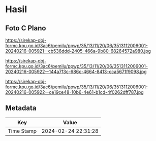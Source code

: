 # Hasil

## Foto C Plano

https://sirekap-obj-formc.kpu.go.id/3ac6/pemilu/ppwp/35/13/11/20/06/3513112006001-20240216-005921--cb536ddd-2405-466a-9b80-68264572a980.jpg

https://sirekap-obj-formc.kpu.go.id/3ac6/pemilu/ppwp/35/13/11/20/06/3513112006001-20240216-005922--144a7f3c-686c-4664-8413-cca5671f9098.jpg

https://sirekap-obj-formc.kpu.go.id/3ac6/pemilu/ppwp/35/13/11/20/06/3513112006001-20240216-005922--ce19ce48-10b6-4e61-b1cd-4f0262dff787.jpg


## Metadata

| Key        | Value               |
| ---------- | ------------------- |
| Time Stamp | 2024-02-24 22:31:28 |



